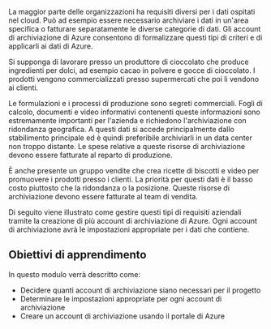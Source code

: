 La maggior parte delle organizzazioni ha requisiti diversi per i dati ospitati nel cloud. Può ad esempio essere necessario archiviare i dati in un'area specifica o fatturare separatamente le diverse categorie di dati. Gli account di archiviazione di Azure consentono di formalizzare questi tipi di criteri e di applicarli ai dati di Azure.

Si supponga di lavorare presso un produttore di cioccolato che produce ingredienti per dolci, ad esempio cacao in polvere e gocce di cioccolato. I prodotti vengono commercializzati presso supermercati che poi li vendono ai clienti.

Le formulazioni e i processi di produzione sono segreti commerciali. Fogli di calcolo, documenti e video informativi contenenti queste informazioni sono estremamente importanti per l'azienda e richiedono l'archiviazione con ridondanza geografica. A questi dati si accede principalmente dallo stabilimento principale ed è quindi preferibile archiviarli in un data center non troppo distante. Le spese relative a queste risorse di archiviazione devono essere fatturate al reparto di produzione.

È anche presente un gruppo vendite che crea ricette di biscotti e video per promuovere i prodotti presso i clienti. La priorità per questi dati è il basso costo piuttosto che la ridondanza o la posizione. Queste risorse di archiviazione devono essere fatturate al team di vendita.

Di seguito viene illustrato come gestire questi tipi di requisiti aziendali tramite la creazione di più account di archiviazione di Azure. Ogni account di archiviazione avrà le impostazioni appropriate per i dati che contiene.

## <a name="learning-objectives"></a>Obiettivi di apprendimento

In questo modulo verrà descritto come:
 - Decidere quanti account di archiviazione siano necessari per il progetto
 - Determinare le impostazioni appropriate per ogni account di archiviazione
 - Creare un account di archiviazione usando il portale di Azure